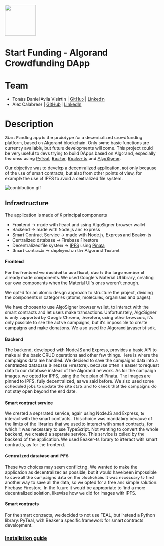 
<img align="center" src="https://gateway.pinata.cloud/ipfs/QmaqGvUyRvvijp78dqiBEc66ZcepGhd2CKDsNhUr2gAh3i" height="100px"/>


# Start Funding - Algorand Crowdfunding DApp
# Team

- Tomàs Daniel Avila Visintin | [GitHub](https://github.com/iltommi1995) | [LinkedIn](https://www.linkedin.com/in/alex-calabrese)
- Alex Calabrese | [GitHub](https://github.com/alexcalabrese) | [LinkedIn](https://www.linkedin.com/in/alex-calabrese)

# Description

Start Funding app is the prototype for a decentralized crowdfunding platform, based on Algorand blockchain.
Only some basic functions are currently available, but future developments will come. 
This project could be very useful to devs trying to build DApps based on Algorand, especially the ones using [PyTeal](https://github.com/algorand/pyteal), [Beaker](https://github.com/algorand-devrel/beaker), [Beaker-ts](https://github.com/algorand-devrel/beaker-ts) and [AlgoSigner](https://github.com/PureStake/algosigner).

Our objective was to develop a decentralized application, not only because of the use of smart contracts, but also from other points of view, for example the use of IPFS to avoid a centralized file system.

![contribution gif](demo/contribution.gif)

## Infrastructure
The application is made of 6 principal components
- Frontend -> made with React and using AlgoSigner browser wallet
- Backend -> made with Node.js and Express
- Smart Contract Service -> made with Node.js, Express and Beaker-ts
- Centralized database -> Firebase Firestore
- Decentralized file system -> [IPFS](https://ipfs.tech/) using [Pinata](https://www.pinata.cloud/)
- Smart contracts -> deployed on the Algorand Testnet


#### Frontend
For the frontend we decided to use React, due to the large number of already made components.
We used Google's Material UI library, creating our own components when the Material UI's ones weren't enough.

We opted for an atomic design approach to structure the project, dividing the components in categories (atoms, molecules, organisms and pages).

We have choosen to use AlgoSigner browser wallet, to interact with the smart contracts and let users make transactions. 
Unfortunately, AlgoSigner is only supported by Google Chrome, therefore, using other browsers, it's only possible to see the active campaigns, but it's impossible to create campaigns and make donations.
We also used the Algorand javascript sdk.

#### Backend
The backend, developed with NodeJS and Express, provides a basic API to make all the basic CRUD operations and other few things.
Here is where the campaigns data are handled. 
We decided to save the campaigns data into a centralized database (Firebase Firestore). because often is easier to request data to our database instead of the Algorand network. 
As for the campaign images, we opted for IPFS, using the free plan of Pinata. The images are pinned to IPFS, fully decentralized, as we said before.
We also used some scheduled jobs to update the site stats and to check that the campaigns do not stay open beyond the end date.

#### Smart contract service
We created a separated service, again using NodeJS and Express, to interact with the smart contracts.
This choice was mandatory because of the limits of the libraries that we used to interact with smart contracts, for which it was necessary to use TypeScript. 
Not wanting to convert the whole backend, we created a separate service.
This service is called by the backend of the application.
We used Beaker-ts library to interact with smart contracts, as for the frontend.

#### Centralized database and IPFS
These two choices may seem conflicting. 
We  wanted to make the application as decentralized as possible, but it would have been impossible to save all the campaigns data on the blockchain.
It was necessary to find another way to save all the data, so we opted for a free and simple solution: Firebase Firestore.
In the future it would be appropriate to find a more decentralized solution, likewise how we did for images with IPFS.

#### Smart contracts 
For the smart contracts, we decided to not use TEAL, but instead a Python library: PyTeal, with Beaker a specific framework for smart contracts development.


### **[Installation guide](/INSTALLATION.md)**
